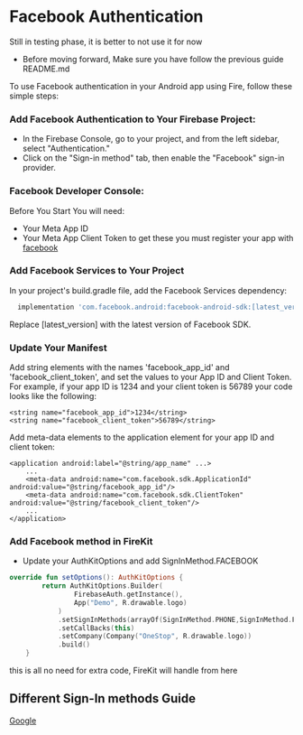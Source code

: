
# Facebook Authentication

Still in testing phase, it is better to not use it for now



- Before moving forward, Make sure you have follow the previous guide README.md

To use Facebook authentication in your Android app using Fire, follow these simple steps:

### Add Facebook Authentication to Your Firebase Project:

- In the Firebase Console, go to your project, and from the left sidebar, select "Authentication."
- Click on the "Sign-in method" tab, then enable the "Facebook" sign-in provider.

### Facebook Developer Console:
Before You Start You will need:
- Your Meta App ID
- Your Meta App Client Token
  to get these you must register your app with [facebook](https://developers.facebook.com/quickstarts/?platform=android)

### Add Facebook Services to Your Project
In your project's build.gradle file, add the Facebook Services dependency:
```gradle
  implementation 'com.facebook.android:facebook-android-sdk:[latest_version]'

```
Replace [latest_version] with the latest version of Facebook SDK.

### Update Your Manifest

Add string elements with the names 'facebook_app_id' and 'facebook_client_token', and set the values to your App ID and Client Token. For example, if your app ID is 1234 and your client token is 56789 your code looks like the following:

```res
<string name="facebook_app_id">1234</string>
<string name="facebook_client_token">56789</string>

```
Add meta-data elements to the application element for your app ID and client token:

```manifiest 
<application android:label="@string/app_name" ...>
    ...
    <meta-data android:name="com.facebook.sdk.ApplicationId" android:value="@string/facebook_app_id"/>
    <meta-data android:name="com.facebook.sdk.ClientToken" android:value="@string/facebook_client_token"/>
    ...
</application>

```


### Add Facebook method in FireKit

- Update your AuthKitOptions and add SignInMethod.FACEBOOK

```kotlin
override fun setOptions(): AuthKitOptions {
        return AuthKitOptions.Builder(
                FirebaseAuth.getInstance(),
                App("Demo", R.drawable.logo)
            )
            .setSignInMethods(arrayOf(SignInMethod.PHONE,SignInMethod.FACEBOOK))
            .setCallBacks(this)
            .setCompany(Company("OneStop", R.drawable.logo))
            .build()
    }


```

this is all no need for extra code, FireKit will handle from here
## Different Sign-In methods Guide


[Google](https://github.com/Wasi-Ibn-Adam/FireKit/blob/main/GOOGLE.md)
